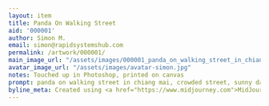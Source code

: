 ```yaml
---
layout: item
title: Panda On Walking Street
aid: '000001'
author: Simon M.
email: simon@rapidsystemshub.com
permalink: /artwork/000001/
main_image_url: "/assets/images/000001_panda_on_walking_street_in_chiang_mai_2x3.jpg"
avatar_image_url: "/assets/images/avatar-simon.jpg"
notes: Touched up in Photoshop, printed on canvas
prompt: panda on walking street in chiang mai, crowded street, sunny day, photo realistic, 4k
byline_meta: Created using <a href="https://www.midjourney.com">MidJourney</a> – Oct 28, 2022
---
```

